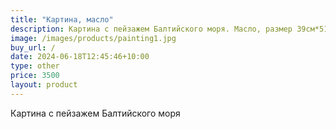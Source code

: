 ```yaml
---
title: "Картина, масло"
description: Картина с пейзажем Балтийского моря. Масло, размер 39см*51см
image: /images/products/painting1.jpg
buy_url: /
date: 2024-06-18T12:45:46+10:00
type: other
price: 3500
layout: product
---
```


Картина с пейзажем Балтийского моря
